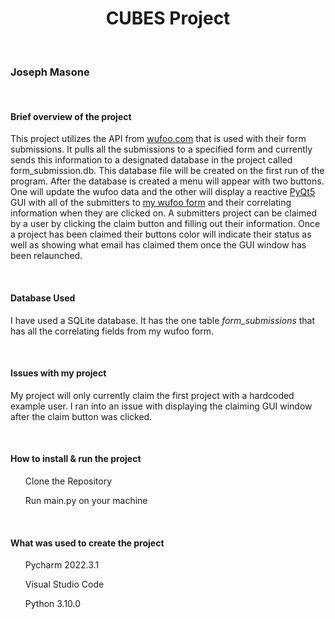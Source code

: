 <h1 align="center">CUBES Project</h1>
<br>
<h3>Joseph Masone</h3>
<br>
<h4>Brief overview of the project</h4>
<p>This project utilizes the API from <a href="https://www.wufoo.com">wufoo.com</a> that is used with their form 
submissions. It pulls all the submissions to a specified form and currently sends this information to a designated database 
in the project called form_submission.db. This database file will be created on the first run of the program. 
After the database is created a menu will appear with two buttons. One will update the wufoo data and the other 
will display a reactive <a href="https://pypi.org/project/PyQt5/">PyQt5</a> GUI with 
all of the submitters to <a href="https://j1masone.wufoo.com/forms/cubes-project-proposal-submission/">my wufoo form</a> 
and their correlating information when they are clicked on. A submitters project can be claimed by a user by clicking the
claim button and filling out their information. Once a project has been claimed their buttons color will indicate their 
status as well as showing what email has claimed them once the GUI window has been relaunched.</p>
<br>
<h4>Database Used</h4>
<p>I have used a SQLite database. It has the one table <i>form_submissions</i> that has all the correlating fields from my wufoo form.</p>
<br>
<h4>Issues with my project</h4>
<p>My project will only currently claim the first project with a hardcoded example user. I ran into an issue with 
displaying the claiming GUI window after the claim button was clicked.</p>
<br>
<h4>How to install & run the project</h4>
<ol>Clone the Repository</ol>
<ol>Run main.py on your machine</ol>
<br>
<h4>What was used to create the project</h4>
<ol>Pycharm 2022.3.1</ol>
<ol>Visual Studio Code</ol>
<ol>Python 3.10.0</ol>
